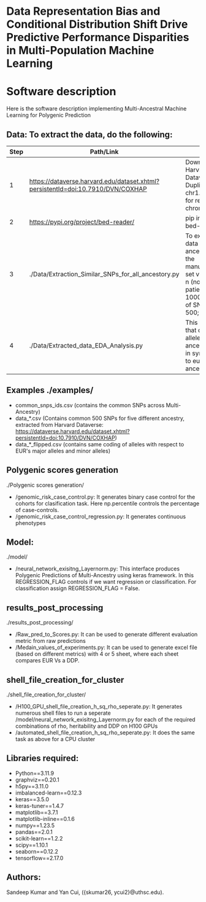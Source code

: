 # Data Representation Bias and Conditional Distribution Shift Drive Predictive Performance Disparities in Multi-Population Machine Learning


# Software description
Here is the software description implementing Multi-Ancestral Machine Learning for Polygenic Prediction

## Data: To extract the data, do the following: 
  
| Step   | Path/Link | Note  |
|--------|------|------------|
| 1      |https://dataverse.harvard.edu/dataset.xhtml?persistentId=doi:10.7910/DVN/COXHAP |Download Harvard Dataverse. Duplicate chr1.fam file for remaining chromosomes. |
| 2      | https://pypi.org/project/bed-reader/ | pip install bed-reader |
| 3      |./Data/Extraction_Similar_SNPs_for_all_ancestory.py | To extract data for all the ancestry as in the manuscript, set variables: n (no. of patients) = 10000; m (no. of SNPs) = 500;|
| 4      |  ./Data/Extracted_data_EDA_Analysis.py  |This ensures that coding of alleles in all ancestries are in synchronus to european ancestry       |
## Examples  ./examples/
- common_snps_ids.csv (contains the common SNPs across Multi-Ancestry)
- data_*.csv (Contains common 500 SNPs for five different ancestry, extracted from Harvard Dataverse: https://dataverse.harvard.edu/dataset.xhtml?persistentId=doi:10.7910/DVN/COXHAP)
- data_*_flipped.csv (contains same coding of alleles with respect to EUR's major alleles and minor alleles)

## Polygenic scores generation
./Polygenic scores generation/
- /genomic_risk_case_control.py:  It generates binary case control for the cohorts for clasification task. Here np.percentile controls the percentage of case-controls.
- /genomic_risk_case_control_regression.py:  It generates continuous phenotypes

## Model:
./model/
- /neural_network_exisitng_Layernorm.py:  This interface produces Polygenic Predictions of Multi-Ancestry using keras framework. In this REGRESSION_FLAG controls if we want regression or classification. For classification assign REGRESSION_FLAG = False.


## results_post_processing
./results_post_processing/
- /Raw_pred_to_Scores.py:  It can be used to generate different evaluation metric from raw predictions
- /Medain_values_of_experiments.py:  It can be used to generate excel file (based on different metrics) with 4 or 5 sheet, where each sheet compares EUR Vs a DDP.

## shell_file_creation_for_cluster
./shell_file_creation_for_cluster/
- /H100_GPU_shell_file_creation_h_sq_rho_seperate.py:  It generates numerous shell files to run a seperate /model/neural_network_exisitng_Layernorm.py for each of the required combinations of rho, heritability and DDP on H100 GPUs
- /automated_shell_file_creation_h_sq_rho_seperate.py:  It does the same task as above for a CPU cluster

## Libraries required:
- Python==3.11.9
- graphviz==0.20.1
- h5py==3.11.0
- imbalanced-learn==0.12.3
- keras==3.5.0
- keras-tuner==1.4.7
- matplotlib==3.7.1
- matplotlib-inline==0.1.6
- numpy==1.23.5
- pandas==2.0.1
- scikit-learn==1.2.2
- scipy==1.10.1
- seaborn==0.12.2
- tensorflow==2.17.0

## Authors:
Sandeep Kumar and Yan Cui, ({skumar26, ycui2}@uthsc.edu).
  

